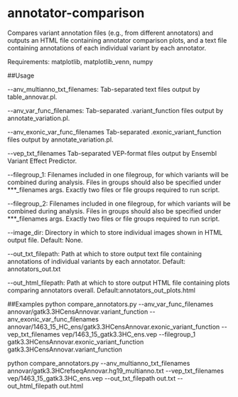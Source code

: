 # annotator-comparison

Compares variant annotation files (e.g., from different annotators) and
outputs an HTML file containing annotator comparison plots,
and a text file containing annotations of each individual variant by each
annotator.

Requirements: matplotlib, matplotlib_venn, numpy

##Usage

  --anv_multianno_txt_filenames: Tab-separated text files output by table_annovar.pl.
  
  --anv_var_func_filenames: Tab-separated .variant_function files output by annotate_variation.pl.
  
  --anv_exonic_var_func_filenames Tab-separated .exonic_variant_function files output by annotate_variation.pl.
  
  --vep_txt_filenames Tab-separated VEP-format files output by Ensembl Variant Effect Predictor.
  
  --filegroup_1: Filenames included in one filegroup, for which variants will be combined during analysis. Files in  groups should also be specified under ***_filenames args. Exactly two files or file groups required to run script.
    
  --filegroup_2: Filenames included in one filegroup, for which variants will be combined during analysis. Files in groups should also be specified under ***_filenames args. Exactly two files or file groups required to run script.
    
  --image_dir: Directory in which to store individual images shown in HTML output file. Default: None.
  
  --out_txt_filepath: Path at which to store output text file containing annotations of individual variants by each annotator. Default: annotators_out.txt
    
  --out_html_filepath: Path at which to store output HTML file containing plots comparing annotators overall. Default:annotators_out_plots.html


##Examples
python compare_annotators.py --anv_var_func_filenames annovar/gatk3.3HCensAnnovar.variant_function --anv_exonic_var_func_filenames annovar/1463_15_HC_ens/gatk3.3HCensAnnovar.exonic_variant_function --vep_txt_filenames vep/1463_15_gatk3.3HC_ens.vep --filegroup_1 gatk3.3HCensAnnovar.exonic_variant_function gatk3.3HCensAnnovar.variant_function

python compare_annotators.py --anv_multianno_txt_filenames annovar/gatk3.3HCrefseqAnnovar.hg19_multianno.txt --vep_txt_filenames vep/1463_15_gatk3.3HC_ens.vep --out_txt_filepath out.txt --out_html_filepath out.html

